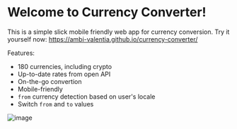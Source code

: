 # Welcome to Currency Converter!

This is a simple slick mobile friendly web app for currency conversion. Try it yourself now: https://ambi-valentia.github.io/currency-converter/

Features: 
- 180 currencies, including crypto
- Up-to-date rates from open API
- On-the-go convertion
- Mobile-friendly
- `from` currency detection based on user's locale
- Switch `from` and `to` values

![image](https://github.com/user-attachments/assets/e20b229f-6e4b-4337-8749-6cc4d4026f36)
